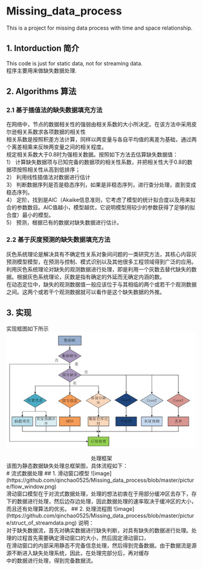 # Missing_data_process
This is a project for missing data process with time and space relationship.
## 1. Intorduction 简介
This code is just for static data, not for streaming data.<br>
程序主要用来做缺失数据处理.

## 2. Algorithms 算法
### 2.1	基于插值法的缺失数据填充方法
在网络中，节点的数据相关性的强弱由相关系数的大小所决定。在该方法中采用皮尔逊相关系数求各项数据的相关性<br>
相关系数是按照积差方法计算，同样以两变量与各自平均值的离差为基础，通过两个离差相乘来反映两变量之间的相关程度。 <br>
规定相关系数大于0.8时为强相关数据。按照如下方法去估算缺失数据值：<br>
1）	计算缺失数据项与已知完备的数据项的相关性系数，并把相关性大于0.8的数据项按照相关性从高到低排序；<br>
2）	利用线性插值法对数据进行估计<br>
3）	判断数据序列是否是稳态序列，如果是非稳态序列，进行查分处理，直到变成稳态序列。<br>
4）	定阶，找到是AIC（Akaike信息准则，它考虑了模型的统计拟合度以及用来拟合的参数数目。AIC值越小，模型越优，它说明模型用较少的参数获得了足够的拟合度）最小的模型。<br>
5）	预测，根据已有的数据对缺失数据进行估计。<br>

### 2.2 基于灰度预测的缺失数据填充方法
灰色系统理论是解决具有不确定性关系对象间问题的一类研究方法，其核心内容灰预测模型模型，在预测与控制、模式识别以及其他很多工程领域得到广泛的应用。<br>
利用灰色系统理论对缺失的观测数据进行处理，即是利用一个灰数去替代缺失的数据。根据灰色系统理论，灰数是指有确定的外延而无确定内涵的数。<br>
在动态定位中，缺失的观测数据值一般应该位于与其相临的两个或若干个观测数据之间。这两个或若干个观测数据就可以看作是这个缺失数据的外推。<br>


## 3. 实现
实现框图如下所示<br>
![image](https://github.com/qinchao0525/Missing_data_process/blob/master/picture/processing_struct.jpg)
<center> 处理框架 </center>
该图为静态数据缺失处理总框架图，具体流程如下：<br>
# 流式数据处理
## 1. 滑动窗口模型
![image](https://github.com/qinchao0525/Missing_data_process/blob/master/picture/flow_window.png)<br>
滑动窗口模型在于对流式数据处理，处理的想法初衷在于用部分缓冲区去存下，存下的数据进行处理，然后边存边处理，因此数据处理的速率取决于缓冲区的大小，而且还有处理算法的优劣。
## 2. 处理流程图
![image](https://github.com/qinchao0525/Missing_data_process/blob/master/picture/struct_of_streamdata.png)
说明：<br>
对于缺失数据流，首先对确实数据进行缺失判断，对具有缺失的数据进行处理。处理的过程首先需要确定滑动窗口的大小，然后固定滑动窗口，<br>
在滑动窗口的内部采用静态不完备信息处理，然后得到完备数据。由于数据流是源源不断进入缺失处理系统，因此，在处理完部分后，再对缓存<br>
中的数据进行处理，得到完备数据流。

